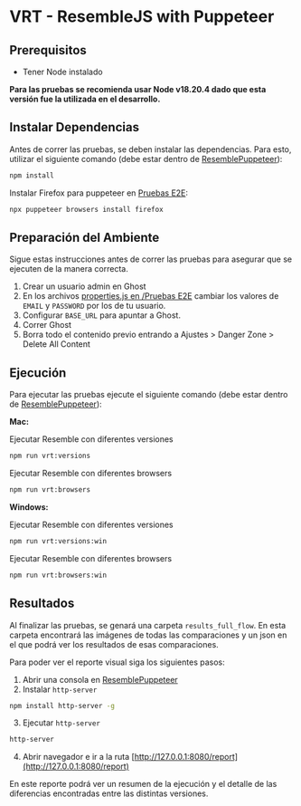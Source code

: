 # VRT - ResembleJS with Puppeteer
## Prerequisitos
- Tener Node instalado

**Para las pruebas se recomienda usar Node v18.20.4 dado que esta versión fue la utilizada en el desarrollo.**

## Instalar Dependencias
Antes de correr las pruebas, se deben instalar las dependencias. Para esto, utilizar el siguiente comando (debe estar dentro de [ResemblePuppeteer](../ResemblePuppeteer)):
```bash
npm install
```

Instalar Firefox para puppeteer en [Pruebas E2E](../Pruebas%20E2E/):
```bash
npx puppeteer browsers install firefox
```


## Preparación del Ambiente
Sigue estas instrucciones antes de correr las pruebas para asegurar que se ejecuten de la manera correcta.
1. Crear un usuario admin en Ghost
2. En los archivos [properties.js en /Pruebas E2E](../Pruebas%20E2E/Puppeteer-Cucumber/properties.js) cambiar los valores de `EMAIL` y `PASSWORD` por los de tu usuario.
3. Configurar `BASE_URL` para apuntar a Ghost.
4. Correr Ghost
5. Borra todo el contenido previo entrando a Ajustes > Danger Zone > Delete All Content

## Ejecución
Para ejecutar las pruebas ejecute el siguiente comando (debe estar dentro de [ResemblePuppeteer](../ResemblePuppeteer)):

**Mac:**

Ejecutar Resemble con diferentes versiones
```bash
npm run vrt:versions
```
Ejecutar Resemble con diferentes browsers
```bash
npm run vrt:browsers
```

**Windows:**

Ejecutar Resemble con diferentes versiones
```bash
npm run vrt:versions:win
```
Ejecutar Resemble con diferentes browsers
```bash
npm run vrt:browsers:win
```

## Resultados
Al finalizar las pruebas, se genará una carpeta `results_full_flow`. En esta carpeta encontrará las imágenes de todas las comparaciones y un json en el que podrá ver los resultados de esas comparaciones.

Para poder ver el reporte visual siga los siguientes pasos:
1. Abrir una consola en [ResemblePuppeteer](./)
2. Instalar `http-server`
```bash
npm install http-server -g
```
3. Ejecutar `http-server`
```bash
http-server
```
4. Abrir navegador e ir a la ruta [http://127.0.0.1:8080/report](http://127.0.0.1:8080/report)

En este reporte podrá ver un resumen de la ejecución y el detalle de las diferencias encontradas entre las distintas versiones.
